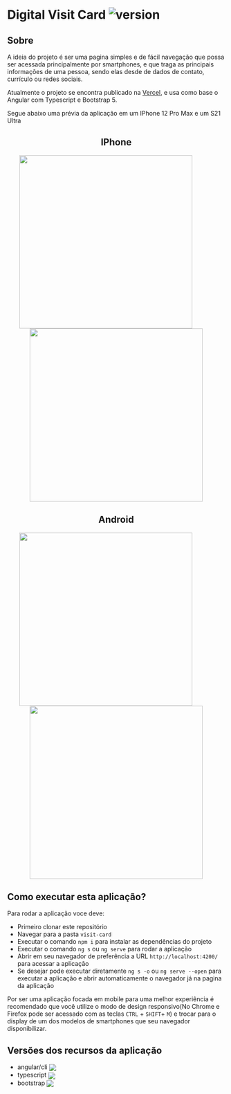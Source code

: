 # Digital Visit Card ![version](https://img.shields.io/badge/version-1.0.0-blue)

## Sobre

A ideia do projeto é ser uma pagina simples e de fácil navegação que possa ser acessada principalmente por smartphones, e que traga as principais informações de uma pessoa, sendo elas desde de dados de contato, currículo ou redes sociais.

Atualmente o projeto se encontra publicado na [Vercel](https://digital-card.wiriswernek.vercel.app), e usa como base o Angular com Typescript e Bootstrap 5.

Segue abaixo uma prévia da aplicação em um IPhone 12 Pro Max e um S21 Ultra

<h2 align="center">IPhone</h2>
<p align="center">
	<img width="400" style="margin-right: 3rem;" src="./src/assets/images/presentation/iphone-p1.png">
	<img width="400" src="./src/assets/images/presentation/iphone-p2.png">
</p>

<h2 align="center">Android</h2>
<p align="center">
	<img width="400" style="margin-right: 3rem;" src="./src/assets/images/presentation/android-p1.png">
	<img width="400" src="./src/assets/images/presentation/android-p2.png">
</p>

## Como executar esta aplicação?

Para rodar a aplicação voce deve:
- Primeiro clonar este repositório
- Navegar para a pasta `visit-card`
- Executar o comando `npm i` para instalar as dependências do projeto
- Executar o comando `ng s` ou `ng serve` para rodar a aplicação
- Abrir em seu navegador de preferência a URL `http://localhost:4200/` para acessar a aplicação
- Se desejar pode executar diretamente `ng s -o` ou `ng serve --open` para executar a aplicação e abrir automaticamente o navegador já na pagina da aplicação

Por ser uma aplicação focada em mobile para uma melhor experiência é recomendado que você utilize o modo de design responsivo(No Chrome e Firefox pode ser acessado com as teclas `CTRL` + `SHIFT`+ `M`) e trocar para o display de um dos modelos de smartphones que seu navegador disponibilizar.

## Versões dos recursos da aplicação
- angular/cli <img style="vertical-align: middle;" src="https://img.shields.io/badge/version-15.1.6-blue"/>
- typescript <img style="vertical-align: middle;" src="https://img.shields.io/badge/version-4.9.5-blue"/>
- bootstrap <img style="vertical-align: middle;" src="https://img.shields.io/badge/version-5.3.1-blue"/>